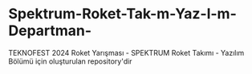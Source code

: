 # Spektrum-Roket-Tak-m-Yaz-l-m-Departman-
TEKNOFEST 2024 Roket Yarışması - SPEKTRUM Roket Takımı - Yazılım Bölümü için oluşturulan repository'dir
